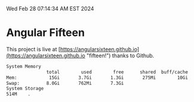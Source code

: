Wed Feb 28 07:14:34 AM EST 2024

# Angular Fifteen


This project is live at [https://angularsixteen.github.io](https://angularsixteen.github.io "fifteen!") thanks to Github.

```bash
System Memory
               total        used        free      shared  buff/cache   available
Mem:            15Gi       3.7Gi       1.3Gi       275Mi        10Gi        11Gi
Swap:          8.0Gi       762Mi       7.3Gi
System Storage
514M	.
